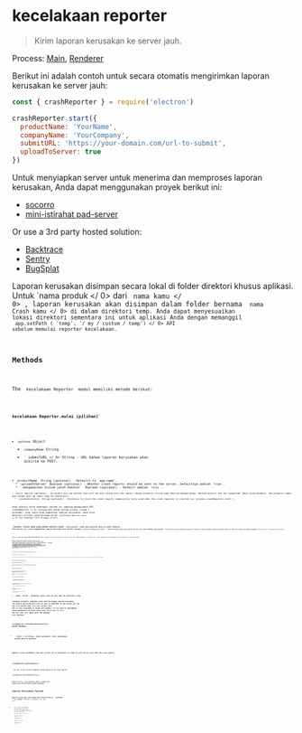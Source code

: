 # kecelakaan reporter

> Kirim laporan kerusakan ke server jauh.

Process: [Main](../glossary.md#main-process), [Renderer](../glossary.md#renderer-process)

Berikut ini adalah contoh untuk secara otomatis mengirimkan laporan kerusakan ke server jauh:

```javascript
const { crashReporter } = require('electron')

crashReporter.start({
  productName: 'YourName',
  companyName: 'YourCompany',
  submitURL: 'https://your-domain.com/url-to-submit',
  uploadToServer: true
})
```

Untuk menyiapkan server untuk menerima dan memproses laporan kerusakan, Anda dapat menggunakan proyek berikut ini:

* [socorro](https://github.com/mozilla/socorro)
* [mini-istirahat pad-server](https://github.com/electron/mini-breakpad-server)

Or use a 3rd party hosted solution:

* [Backtrace](https://backtrace.io/electron/)
* [Sentry](https://docs.sentry.io/clients/electron)
* [BugSplat](https://www.bugsplat.com/docs/platforms/electron)

Laporan kerusakan disimpan secara lokal di folder direktori khusus aplikasi. Untuk `nama produk </ 0> dari <code> nama kamu </ 0> , laporan kerusakan akan disimpan dalam folder bernama <code> nama Crash kamu </ 0> di dalam direktori temp. Anda dapat menyesuaikan lokasi direktori sementara ini untuk aplikasi Anda dengan memanggil <code> app.setPath ( 'temp', '/ my / custom / temp') </ 0> 
API sebelum memulai reporter kecelakaan.</p>

<h2 spaces-before="0">Methods</h2>

<p spaces-before="0">The <code> kecelakaan Reporter </ 0> modul memiliki metode berikut:</p>

<h3 spaces-before="0"><code>kecelakaan Reporter.mulai (pilihan)`</h3>

* `options` Object
  * `companyName` String
  * ` submitURL </ 0>  String - URL bahwa laporan kerusakan akan dikirim ke POST.</li>
<li><code>productName` String (optional) - Defaults to `app.name`.
  * `uploadToServer` Boolean (optional) - Whether crash reports should be sent to the server. Defaultnya adalah `true`.
  * ` mengabaikan Sistem jatuh Handler </ 0>  Boolean (opsional) - Default adalah <code> false </ 0> .</li>
<li><code>extra` Record<String, String> (optional) - An object you can define that will be sent along with the report. Hanya properti string yang dikirim dengan benar. Nested objects are not supported. When using Windows, the property names and values must be fewer than 64 characters.
  * `crashesDirectory` String (optional) - Directory to store the crash reports temporarily (only used when the crash reporter is started via `process.crashReporter.start`).

Anda diminta untuk memanggil metode ini sebelum menggunakan API ` crashReporter </ 0> lainnya dan dalam setiap proses (utama / perender) yang ingin Anda kumpulkan laporan kerusakan.
Anda bisa melewati pilihan yang berbeda untuk <code> kecelakaan Reporter.mulai </ 0> saat memanggil dari berbagai proses.</p>

<p spaces-before="0"><strong x-id="1"> Catatan </ 0> Proses anak yang dibuat melalui modul <code> child_process </ 1> tidak akan memiliki akses ke modul Elektron .
Oleh karena itu, untuk mengumpulkan laporan kerusakan dari mereka, gunakan <code> process.crashReporter.start </ 0> . Lewati pilihan yang sama seperti di atas dan yang tambahan yang disebut <code> crash Direktori</ 0> yang seharusnya mengarah ke direktori untuk menyimpan laporan kerusakan sementara. Anda bisa menguji ini dengan memanggil <code> process.crash () </ 0> untuk menabrak proses anak.</p>

<p spaces-before="0"><strong x-id="1">Note:</strong> If you need send additional/updated <code>extra` parameters after your first call `start` you can call `addExtraParameter` on macOS or call `start` again with the new/updated `extra` parameters on Linux and Windows.

**Note:** On macOS and windows, Electron uses a new `crashpad` client for crash collection and reporting. Jika Anda ingin mengaktifkan laporan kerusakan, menginisialisasi ` crashpad </ 0> dari proses utama menggunakan <code> crashReporter.start </ 0> diperlukan terlepas dari proses mana yang ingin Anda kumpulkan. Setelah diinisialisasi dengan cara ini, pengendara crashpad mengumpulkan crash dari semua proses. Anda masih harus menghubungi <code> crashReporter.start </ 0> dari proses renderer atau child, jika tidak crash dari mereka akan dilaporkan tanpa <code> companyName </ 0> , <code> productName </ 0> atau salah satu dari informasi <code> ekstra </ 0> .</p>

<h3 spaces-before="0"><code>kecelakaan Reporter.dapatkan terakhir kecelakaan Reporter ()`</h3>

Mengembalikan
` kecelakaan Report </ 0> :</p>

<p spaces-before="0">Returns the date and ID of the last crash report. Only crash reports that have been uploaded will be returned; even if a crash report is present on disk it will not be returned until it is uploaded. In the case that there are no uploaded reports, <code>null` is returned.</p> 



### `kecelakaan reporter.dapatkan unggahan repoter ()`

Mengembalikan ` kecelakaan Report [] </ 0> :</p>

<p spaces-before="0">Returns all uploaded crash reports. Each report contains the date and uploaded
ID.</p>

<h3 spaces-before="0"><code>crashReporter.getUploadToServer()`</h3> 

Returns `Boolean` - Whether reports should be submitted to the server. Set through the `start` method or `setUploadToServer`.

** Catatan: </ 0> Ini API hanya dapat dipanggil dari proses utama.</p> 



### `crashReporter.setUploadToServer(uploadToServer)`

* ` unggah ke Server </ 0>  Boolean  <em x-id="4"> macOS </ 1> - Apakah laporan harus diserahkan ke server.</li>
</ul>

<p spaces-before="0">This would normally be controlled by user preferences. This has no effect if
called before <code>start` is called.</p> 
  ** Catatan: </ 0> Ini API hanya dapat dipanggil dari proses utama.</p> 
  
  

### `crashReporter.addExtraParameter(key, value)` _macOS_ _Windows_

* ` kunci </ 0>  String - Kunci parameter, harus panjangnya kurang dari 64 karakter.</li>
<li><code>value` String - Parameter value, must be less than 64 characters long.

Tetapkan parameter tambahan untuk dikirim dengan laporan kerusakan. The values specified here will be sent in addition to any values set via the `extra` option when `start` was called. This API is only available on macOS and windows, if you need to add/update extra parameters on Linux after your first call to `start` you can call `start` again with the updated `extra` options.



### `crashReporter.removeExtraParameter(key)` _macOS_ _Windows_

* ` kunci </ 0>  String - Kunci parameter, harus panjangnya kurang dari 64 karakter.</li>
</ul>

<p spaces-before="0">Remove a extra parameter from the current set of parameters so that it will not be sent with the crash report.</p>

<h3 spaces-before="0"><code>crashReporter.getParameters()`</h3> 
  See all of the current parameters being passed to the crash reporter.
  
  

### `crashReporter.getCrashesDirectory()`

Returns `String` - The directory where crashes are temporarily stored before being uploaded.



## Laporan Kecelakaan Payload

Reporter kecelakaan akan mengirimkan data berikut ke ` submitURL </ 0> sebagai <code> multipart / form-data </ 0>  <code> POST </ 0> :</p>

<ul>
<li><code> ver </ 0>  String - Versi Elektron .</li>
<li><code> platform </ 0>  String - misal 'win32'.</li>
<li><code> proses_tipe </ 0>  String - misalnya 'renderer'.</li>
<li><code> guid </ 0>  String - misal '5e1286fc-da97-479e-918b-6bfb0c3d1c72'.</li>
<li><code> _version </ 0>  String - Versi di <code> package.json </ 0> .</li>
<li><p spaces-before="0"><code>_companyName` String - Nama perusahaan di opsi `crashReporter` `options` obyek. ok

* `prod` String - Name of the underlying product. In this case Electron.

* `_companyName` String - Nama perusahaan di opsi `crashReporter` `options` obyek.

* `upload_file_minidump` File - Laporan kerusakan dalam format `minidump`.

* Semua tingkat satu sifat objek `ekstra` di `crashReporter` `pilihan` objek.
